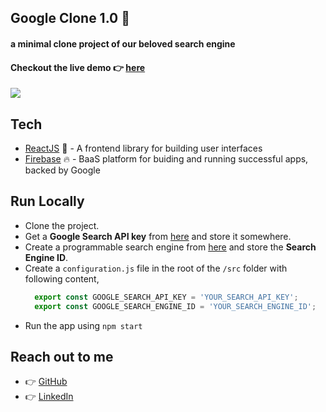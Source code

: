 ## Google Clone 1.0 🎉
#### a minimal clone project of our beloved search engine

#### Checkout the live demo 👉 [here](https://clone-c61bf.web.app/)

![](img/google-clone.gif)

## Tech
- [ReactJS] 🚀 - A frontend library for building user interfaces
- [Firebase] 🔥  - BaaS platform for buiding and running successful apps, backed by Google

## Run Locally
- Clone the project.
- Get a **Google Search API key** from [here](https://developers.google.com/custom-search/v1/introduction#identify_your_application_to_google_with_api_key) and store it somewhere.
-  Create a programmable search engine from [here](https://cse.google.com/cse/create/new) and store the **Search Engine ID**.
- Create a `configuration.js` file in the root of the `/src` folder with following content,
  ```js
    export const GOOGLE_SEARCH_API_KEY = 'YOUR_SEARCH_API_KEY';
    export const GOOGLE_SEARCH_ENGINE_ID = 'YOUR_SEARCH_ENGINE_ID';
  ```
- Run the app using `npm start`
  
## Reach out to me
* 👉 [GitHub](https://github.com/Ayan-Kumar-Saha)
* 👉 [LinkedIn](https://www.linkedin.com/in/ayankumarsaha/)

[ReactJS]: <https://reactjs.org/>
[Firebase]: <https://firebase.google.com/>
